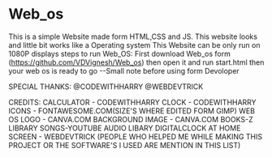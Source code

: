 # Web_os
This is a simple Website made form HTML,CSS and JS. This website looks and little bit works like a Operating system
This Website can be only run on 1080P displays 
steps to run Web_OS:
First download Web_os form (https://github.com/VDVignesh/Web_os)
then open it and run start.html
then your web os is ready to go
  --Small note before using form Devoloper
  
  
SPECIAL THANKS:
@CODEWITHHARRY
@WEBDEVTRICK


CREDITS:
CALCULATOR - CODEWITHHARRY
CLOCK - CODEWITHHARRY
ICONS - FONTAWESOME.COM(SIZE'S WHERE EDITED FORM GIMP)
WEB OS LOGO - CANVA.COM
BACKGROUND IMAGE - CANVA.COM
BOOKS-Z LIBRARY
SONGS-YOUTUBE AUDIO LIBARY
DIGITALCLOCK AT HOME SCREEN - WEBDEVTRICK
(PEOPLE WHO HELPED ME WHILE MAKING THIS PROJECT OR THE SOFTWARE'S I USED ARE MENTION IN THIS LIST)

